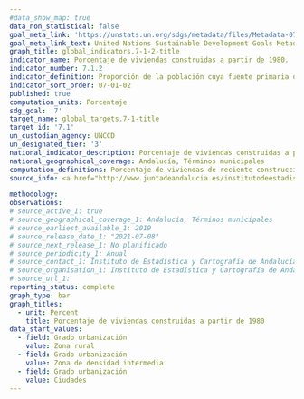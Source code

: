 ```yaml
---
#data_show_map: true
data_non_statistical: false
goal_meta_link: 'https://unstats.un.org/sdgs/metadata/files/Metadata-07-01-02.pdf'
goal_meta_link_text: United Nations Sustainable Development Goals Metadata (PDF 232KB)
graph_title: global_indicators.7-1-2-title
indicator_name: Porcentaje de viviendas construidas a partir de 1980. 
indicator_number: 7.1.2
indicator_definition: Proporción de la población cuya fuente primaria de energía son los combustibles y tecnologías limpios
indicator_sort_order: 07-01-02
published: true
computation_units: Porcentaje
sdg_goal: '7'
target_name: global_targets.7-1-title
target_id: '7.1'
un_custodian_agency: UNCCD
un_designated_tier: '3'
national_indicator_description: Porcentaje de viviendas construidas a partir de 1980
national_geographical_coverage: Andalucía, Términos municipales
computation_definitions: Porcentaje de viviendas de reciente construcción en el municipio, por lo tanto que se ajustan a normativa constructiva y energética más reciente y eficiente.Viviendas construidas desde 1980. Este indicador aproxima, a nivel municipal, la población cuya fuente primaria de energía son los combustibles y tecnologías limpios
source_info: <a href="http://www.juntadeandalucia.es/institutodeestadisticaycartografia/espacios-construidos/viviendas/index.htm" target="_blank">http://www.juntadeandalucia.es/institutodeestadisticaycartografia/espacios-construidos/viviendas/index.htm</a>

methodology:
observations: 
# source_active_1: true
# source_geographical_coverage_1: Andalucía, Términos municipales
# source_earliest_available_1: 2019
# source_release_date_1: "2021-07-08"
# source_next_release_1: No planificado
# source_periodicity_1: Anual
# source_contact_1: Instituto de Estadística y Cartografía de Andalucía
# source_organisation_1: Instituto de Estadística y Cartografía de Andalucía
# source_url_1:
reporting_status: complete
graph_type: bar
graph_titles:
  - unit: Percent
    title: Porcentaje de viviendas construidas a partir de 1980
data_start_values:
  - field: Grado urbanización
    value: Zona rural
  - field: Grado urbanización
    value: Zona de densidad intermedia
  - field: Grado urbanización
    value: Ciudades  
---
```


